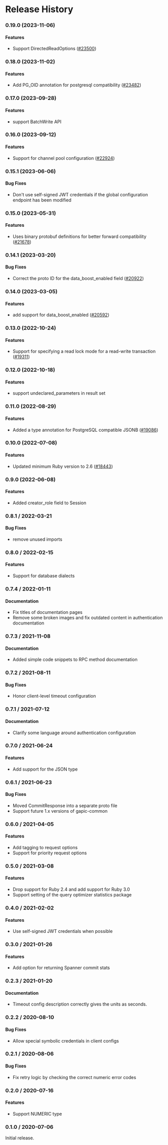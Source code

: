 # Release History

### 0.19.0 (2023-11-06)

#### Features

* Support DirectedReadOptions ([#23500](https://github.com/googleapis/google-cloud-ruby/issues/23500)) 

### 0.18.0 (2023-11-02)

#### Features

* Add PG_OID annotation for postgresql compatibility ([#23482](https://github.com/googleapis/google-cloud-ruby/issues/23482)) 

### 0.17.0 (2023-09-28)

#### Features

* support BatchWrite API 

### 0.16.0 (2023-09-12)

#### Features

* Support for channel pool configuration ([#22924](https://github.com/googleapis/google-cloud-ruby/issues/22924)) 

### 0.15.1 (2023-06-06)

#### Bug Fixes

* Don't use self-signed JWT credentials if the global configuration endpoint has been modified 

### 0.15.0 (2023-05-31)

#### Features

* Uses binary protobuf definitions for better forward compatibility ([#21678](https://github.com/googleapis/google-cloud-ruby/issues/21678)) 

### 0.14.1 (2023-03-20)

#### Bug Fixes

* Correct the proto ID for the data_boost_enabled field ([#20922](https://github.com/googleapis/google-cloud-ruby/issues/20922)) 

### 0.14.0 (2023-03-05)

#### Features

* add support for data_boost_enabled ([#20592](https://github.com/googleapis/google-cloud-ruby/issues/20592)) 

### 0.13.0 (2022-10-24)

#### Features

* Support for specifying a read lock mode for a read-write transaction ([#19311](https://github.com/googleapis/google-cloud-ruby/issues/19311)) 

### 0.12.0 (2022-10-18)

#### Features

* support undeclared_parameters in result set 

### 0.11.0 (2022-08-29)

#### Features

* Added a type annotation for PostgreSQL compatible JSONB ([#19086](https://github.com/googleapis/google-cloud-ruby/issues/19086)) 

### 0.10.0 (2022-07-08)

#### Features

* Updated minimum Ruby version to 2.6 ([#18443](https://github.com/googleapis/google-cloud-ruby/issues/18443)) 

### 0.9.0 (2022-06-08)

#### Features

* Added creator_role field to Session

### 0.8.1 / 2022-03-21

#### Bug Fixes

* remove unused imports

### 0.8.0 / 2022-02-15

#### Features

* Support for database dialects

### 0.7.4 / 2022-01-11

#### Documentation

* Fix titles of documentation pages
* Remove some broken images and fix outdated content in authentication documentation

### 0.7.3 / 2021-11-08

#### Documentation

* Added simple code snippets to RPC method documentation

### 0.7.2 / 2021-08-11

#### Bug Fixes

* Honor client-level timeout configuration

### 0.7.1 / 2021-07-12

#### Documentation

* Clarify some language around authentication configuration

### 0.7.0 / 2021-06-24

#### Features

* Add support for the JSON type

### 0.6.1 / 2021-06-23

#### Bug Fixes

* Moved CommitResponse into a separate proto file
* Support future 1.x versions of gapic-common

### 0.6.0 / 2021-04-05

#### Features

* Add tagging to request options
* Support for priority request options

### 0.5.0 / 2021-03-08

#### Features

* Drop support for Ruby 2.4 and add support for Ruby 3.0
* Support setting of the query optimizer statistics package

### 0.4.0 / 2021-02-02

#### Features

* Use self-signed JWT credentials when possible

### 0.3.0 / 2021-01-26

#### Features

* Add option for returning Spanner commit stats

### 0.2.3 / 2021-01-20

#### Documentation

* Timeout config description correctly gives the units as seconds.

### 0.2.2 / 2020-08-10

#### Bug Fixes

* Allow special symbolic credentials in client configs

### 0.2.1 / 2020-08-06

#### Bug Fixes

* Fix retry logic by checking the correct numeric error codes

### 0.2.0 / 2020-07-16

#### Features

* Support NUMERIC type

### 0.1.0 / 2020-07-06

Initial release.

